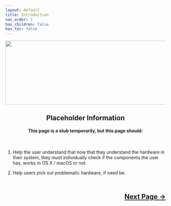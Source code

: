 ```yaml
---
layout: default
title: Introduction
nav_order: 1
has_children: false
has_toc: false
---
```


<style>
  .next-button-container {
      text-align: right;
    }

  .next-button {
      top: 0px;
      bottom: 0px;
      left: 0px;
      right: 0px;
  }
</style>

<p align="center">
  <img width="650" height="200" src="../../../assets/Header-HardwareSanityCheck.png">
</p>

<h2 align="center">Placeholder Information</h2>

<h4 align="center">This page is a stub temporarily, but this page should:</h4>
<br>

1. Help the user understand that now that they understand the hardware in their system, they must individually check if the components the user has, works in OS X / macOS or not.

2. Help users pick out problematic hardware, if need be.

<h2 align="center">
  <br>
  <div class="next-button-container">
  <a class="next-button" href="../../02-CPUSupport/index/">Next Page &rarr;</a>
  </div>
  <br>
</h2>
